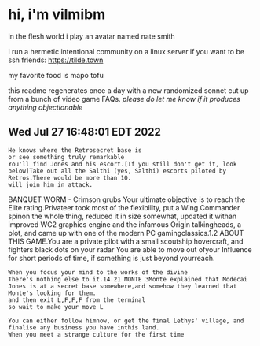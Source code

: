 # hi, i'm vilmibm

in the flesh world i play an avatar named nate smith

i run a hermetic intentional community on a linux server if you want to be ssh friends: https://tilde.town

my favorite food is mapo tofu

this readme regenerates once a day with a new randomized sonnet cut up from a bunch of video game FAQs.
_please do let me know if it produces anything objectionable_

## Wed Jul 27 16:48:01 EDT 2022

    He knows where the Retrosecret base is
    or see something truly remarkable
    You'll find Jones and his escort.[If you still don't get it, look below]Take out all the Salthi (yes, Salthi) escorts piloted by Retros.There would be more than 10.
    will join him in attack.
    
      BANQUET WORM - Crimson grubs
    Your ultimate objective is to reach the Elite rating.Privateer took most of the flexibility, put a Wing Commander spinon the whole thing, reduced it in size somewhat, updated it withan improved WC2 graphics engine and the infamous Origin talkingheads, a plot, and came up with one of the modern PC gamingclassics.1.2 ABOUT THIS GAME.You are a private pilot with a small scoutship
    hovercraft, and fighters black dots on your radar
    You are able to move out ofyour Influence for short periods of time, if something is just beyond yourreach.
    
    When you focus your mind to the works of the divine
    There's nothing else to it.14.21 MONTE 3Monte explained that Modecai Jones is at a secret base somewhere,and somehow they learned that Monte's looking for them.
    and then exit L,F,F,F from the terminal
    so wait to make your move L
    
    You can either follow himnow, or get the final Lethys' village, and finalise any business you have inthis land.
    When you meet a strange culture for the first time
